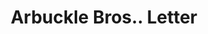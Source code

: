 ---
doi: 10.7916/D8ZC9F1R
date_other: '1907'
date_other_textual: '1907'
form: correspondence
genre:
- Letters (correspondence)
name:
- Arbuckle Bros.
object_in_context_url: https://biggert.cul.columbia.edu/items/view/ave_biggert_00948
subject_hierarchical_geographic:
- New York, New York, United States
subject_name:
- Arbuckle Bros.
title: Arbuckle Bros.. Letter
sort_title: Arbuckle Bros.. Letter
call_number: ave_biggert_00948
coordinates:
- 40.71277777777778,-74.00583333333333
pid: ave_biggert_00948
identifiers: ave_biggert_00948
thumbnail: https://derivativo-3.library.columbia.edu/iiif/2/ldpd:344320/full/!256,256/0/native.jpg
permalink: /biggert/ave_biggert_00948/
layout: iiif-image-page
---